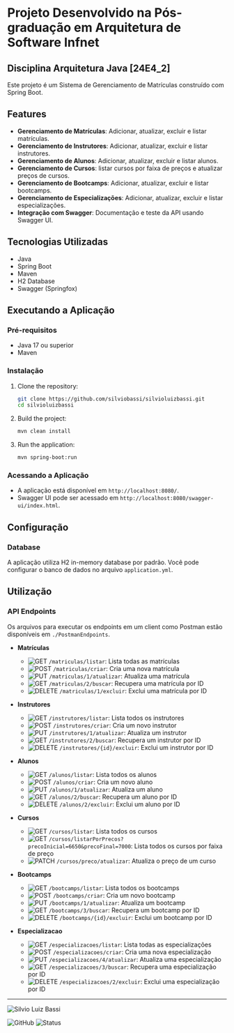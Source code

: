 # Projeto Desenvolvido na Pós-graduação em Arquitetura de Software Infnet

## Disciplina Arquitetura Java [24E4_2]

Este projeto é um Sistema de Gerenciamento de Matrículas construído com Spring Boot.

## Features

- **Gerenciamento de Matrículas**: Adicionar, atualizar, excluir e listar matrículas.
- **Gerenciamento de Instrutores**: Adicionar, atualizar, excluir e listar instrutores.
- **Gerenciamento de Alunos**: Adicionar, atualizar, excluir e listar alunos.
- **Gerenciamento de Cursos**: listar cursos por faixa de preços e atualizar preços de cursos.
- **Gerenciamento de Bootcamps**: Adicionar, atualizar, excluir e listar bootcamps.
- **Gerenciamento de Especializações**: Adicionar, atualizar, excluir e listar especializações.
- **Integração com Swagger**: Documentação e teste da API usando Swagger UI.

## Tecnologias Utilizadas

- Java
- Spring Boot
- Maven
- H2 Database
- Swagger (Springfox)

## Executando a Aplicação

### Pré-requisitos

- Java 17 ou superior
- Maven

### Instalação

1. Clone the repository:
    ```sh
    git clone https://github.com/silviobassi/silvioluizbassi.git
    cd silvioluizbassi
    ```

2. Build the project:
    ```sh
    mvn clean install
    ```

3. Run the application:
    ```sh
    mvn spring-boot:run
    ```

### Acessando a Aplicação

- A aplicação está disponível em `http://localhost:8080/`.
- Swagger UI pode ser acessado em `http://localhost:8080/swagger-ui/index.html`.

## Configuração

### Database

A aplicação utiliza H2 in-memory database por padrão. Você pode configurar o banco de dados no arquivo
`application.yml`.

## Utilização

### API Endpoints

Os arquivos para executar os endpoints em um client como Postman estão disponíveis em `./PostmanEndpoints`.

- **Matrículas**
    - ![GET](https://img.shields.io/badge/GET-green) `/matriculas/listar`: Lista todas as matrículas
    - ![POST](https://img.shields.io/badge/POST-blue) `/matriculas/criar`: Cria uma nova matrícula
    - ![PUT](https://img.shields.io/badge/PUT-yellow) `/matriculas/1/atualizar`: Atualiza uma matrícula
    - ![GET](https://img.shields.io/badge/GET-green) `/matriculas/2/buscar`: Recupera uma matrícula por ID
    - ![DELETE](https://img.shields.io/badge/DELETE-red) `/matriculas/1/excluir`: Exclui uma matrícula por ID

- **Instrutores**
    - ![GET](https://img.shields.io/badge/GET-green) `/instrutores/listar`: Lista todos os instrutores
    - ![POST](https://img.shields.io/badge/POST-blue) `/instrutores/criar`: Cria um novo instrutor
    - ![PUT](https://img.shields.io/badge/PUT-yellow) `/instrutores/1/atualizar`: Atualiza um instrutor
    - ![GET](https://img.shields.io/badge/GET-green) `/instrutores/2/buscar`: Recupera um instrutor por ID
    - ![DELETE](https://img.shields.io/badge/DELETE-red) `/instrutores/{id}/excluir`: Exclui um instrutor por ID

- **Alunos**
    - ![GET](https://img.shields.io/badge/GET-green) `/alunos/listar`: Lista todos os alunos
    - ![POST](https://img.shields.io/badge/POST-blue) `/alunos/criar`: Cria um novo aluno
    - ![PUT](https://img.shields.io/badge/PUT-yellow) `/alunos/1/atualizar`: Atualiza um aluno
    - ![GET](https://img.shields.io/badge/GET-green) `/alunos/2/buscar`: Recupera um aluno por ID
    - ![DELETE](https://img.shields.io/badge/DELETE-red) `/alunos/2/excluir`: Exclui um aluno por ID

- **Cursos**
    - ![GET](https://img.shields.io/badge/GET-green) `/cursos/listar`: Lista todos os cursos
    - ![GET](https://img.shields.io/badge/GET-green) `/cursos/listarPorPrecos?precoInicial=6650&precoFinal=7000`: Lista todos os cursos por faixa de preço
    - ![PATCH](https://img.shields.io/badge/PATCH-lightgreen) `/cursos/preco/atualizar`: Atualiza o preço de um curso

- **Bootcamps**
    - ![GET](https://img.shields.io/badge/GET-green) `/bootcamps/listar`: Lista todos os bootcamps
    - ![POST](https://img.shields.io/badge/POST-blue) `/bootcamps/criar`: Cria um novo bootcamp
    - ![PUT](https://img.shields.io/badge/PUT-yellow) `/bootcamps/1/atualizar`: Atualiza um bootcamp
    - ![GET](https://img.shields.io/badge/GET-green) `/bootcamps/3/buscar`: Recupera um bootcamp por ID
    - ![DELETE](https://img.shields.io/badge/DELETE-red) `/bootcamps/{id}/excluir`: Exclui um bootcamp por ID

- **Especializacao**
    - ![GET](https://img.shields.io/badge/GET-green) `/especializacoes/listar`: Lista todas as especializações
    - ![POST](https://img.shields.io/badge/POST-blue) `/especializacoes/criar`: Cria uma nova especialização
    - ![PUT](https://img.shields.io/badge/PUT-yellow) `/especializacoes/4/atualizar`: Atualiza uma especialização
    - ![GET](https://img.shields.io/badge/GET-green) `/especializacoes/3/buscar`: Recupera uma especialização por ID
    - ![DELETE](https://img.shields.io/badge/DELETE-red) `/especializacoes/2/excluir`: Exclui uma especialização por ID

---
![Silvio Luiz Bassi](https://img.shields.io/badge/Developed%20by-Silvio%20Luiz%20Bassi-orange)

![GitHub](https://img.shields.io/badge/GitHub-GestaoMatriculas-blue?logo=github)
![Status](https://img.shields.io/badge/Status-Concluído-green)